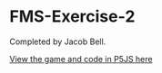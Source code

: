 # FMS-Exercise-2
Completed by Jacob Bell.

[View the game and code in P5JS here](https://editor.p5js.org/jake-44/sketches/fNWUIAp2T)

